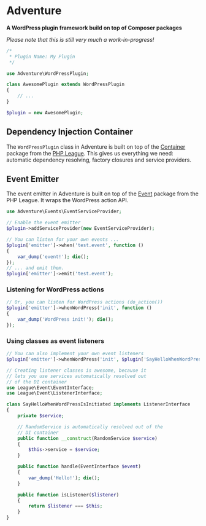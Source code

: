 # Adventure
**A WordPress plugin framework build on top of Composer packages**

_Please note that this is still very much a work-in-progress!_

```php
/*
 * Plugin Name: My Plugin
 */

use Adventure\WordPressPlugin;

class AwesomePlugin extends WordPressPlugin
{
    // ...
}

$plugin = new AwesomePlugin;
```

## Dependency Injection Container

The `WordPressPlugin` class in Adventure is built on top of the
[Container](http://container.thephpleague.com/) package from the
[PHP League](http://thephpleague.com/). This gives us everything
we need: automatic dependency resolving, factory closures and
service providers.

## Event Emitter

The event emitter in Adventure is built on top of the [Event](http://event.thephpleague.com/2.0/) package
from the PHP League. It wraps the WordPress action API.

```php
use Adventure\Events\EventServiceProvider;

// Enable the event emitter
$plugin->addServiceProvider(new EventServiceProvider);

// You can listen for your own events ...
$plugin['emitter']->when('test.event', function ()
{
    var_dump('event!'); die();
});
// ... and emit them.
$plugin['emitter']->emit('test.event');
````

### Listening for WordPress actions

```php
// Or, you can listen for WordPress actions (do_action())
$plugin['emitter']->whenWordPress('init', function ()
{
    var_dump('WordPress init!'); die();
});
```

### Using classes as event listeners

```php
// You can also implement your own event listeners
$plugin['emitter']->whenWordPress('init', $plugin['SayHelloWhenWordPressIsInitiated']);

// Creating listener classes is awesome, because it
// lets you use services automatically resolved out
// of the DI container
use League\Event\EventInterface;
use League\Event\ListenerInterface;

class SayHelloWhenWordPressIsInitiated implements ListenerInterface
{
    private $service;

    // RandomService is automatically resolved out of the
    // DI container
    public function __construct(RandomService $service)
    {
        $this->service = $service;
    }

    public function handle(EventInterface $event)
    {
        var_dump('Hello!'); die();
    }

    public function isListener($listener)
    {
        return $listener === $this;
    }
}
```
 
